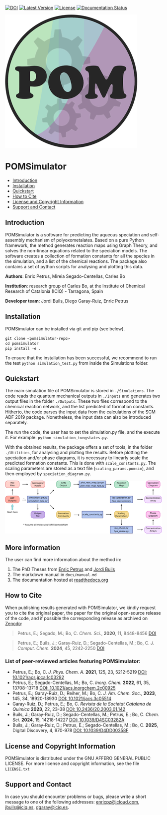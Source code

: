 [![DOI](https://img.shields.io/badge/DOI-10.1039/D0SC03530K-orange)](https://doi.org/10.1039/D0SC03530K)
[![Latest Version](https://img.shields.io/github/v/release/petrusen/pomsimulator)](https://github.com/petrusen/pomsimulator/releases/latest)
[![License](https://img.shields.io/badge/license-AGPL3.0-darkgreen)](https://github.com/petrusen/pomsimulator/blob/main/LICENSE.txt)
[![Documentation Status](https://readthedocs.org/projects/pomsimulator/badge/?version=latest)](https://pomsimulator.readthedocs.io/en/latest/?badge=latest)

![](docs/.img/pomsimulator_logo.png)

# POMSimulator

- [Introduction](#Introduction)
- [Installation](#Installation)
- [Quickstart](#Quickstart)
- [How to Cite](#Howtocite)
- [License and Copyright Information](#licenseandcopyrightinformation) 
- [Support and Contact](#supportandcontact)

## Introduction 

POMSimulator is a software for predicting the aqueous speciation and self-assembly mechanism of polyoxometalates. Based on a pure Python framework, the method 
generates reaction maps using Graph Theory, and solves the non-linear equations related to the speciation models. The software creates a collection of formation constants for
all the species in the simulation, and a list of the chemical reactions. The package also contains a set of python scripts for analysing and
plotting this data.

**Authors**: Enric Petrus, Mireia Segado-Centellas, Carles Bo

**Institution**: research group of Carles Bo, at the Institute of Chemical Research of Catalonia (ICIQ) - Tarragona, Spain

**Developer team**: Jordi Buils, Diego Garay-Ruiz, Enric Petrus

## Installation

POMSimulator can be installed via git and pip (see below).

```console
git clone <pomsimulator-repo>
cd pomsimulator
pip install -e .
```

To ensure that the installation has been successful, we recommend to run the test `python simulation_test.py` from inside the Simulations folder. 

## Quickstart  


The main simulation file of POMSimulator is stored in `./Simulations`. The code reads the quantum mechanical outputs in `./Inputs` and generates two
output files in the folder `./Outputs`. These two files correspond to the chemical reaction network, and the list predicted of formation constants. Hitherto, the code parses the input data from the calculations of the SCM ADF 2019 package. Nonetheless, the input data can also be introduced separately. 

The run the code, the user has to set the simulation.py file, and the execute it. For example: `python simulation_tungstates.py`. 

With the obtained results, the package offers a set of tools, in the folder `./Utilities`, for analysing and plotting the results.
Before plotting the speciation and/or phase diagrams, it is necessary to linearly scale the predicted formation constants. This is done with 
`scale_constants.py`. The scaling parameters are stored as a text file (`scaling_params.pomsim`), and then employed by `speciation_diagram.py`.

![](docs/.img/pom_workflow.png)

## More information
The user can find more information about the method in: 
1) The PhD Theses from [Enric Petrus](https://www.tesisenred.net/handle/10803/687274) and [Jordi Buils](https://www.tesisenred.net/handle/10803/693464)
2) The markdown manual in `docs/manual.md`
3) The documentation hosted at [readthedocs.org](https://pomsimulator.readthedocs.io/en/latest/?badge=latest)


## How to Cite

When publishing results generated with POMSimulator, we kindly request you to cite the original paper, the paper for the original open-source release of the code, and if possible the corresponding release as archived on [Zenodo](https://zenodo.org/records/10689769):

> Petrus, E.; Segado, M.; Bo, C. *Chem. Sci.*, **2020**, 11, 8448-8456 [DOI](https://doi.org/10.1039/D0SC03530K)

> Petrus, E.; Buils, J.; Garay-Ruiz, D.; Segado-Centellas, M.; Bo, C. *J. Comput. Chem.* **2024**, 45, 2242-2250 [DOI](https://doi.org/10.1002/jcc.27389)

### List of peer-reviewed articles featuring POMSimulator:
- Petrus, E.; Bo, C. *J. Phys. Chem. A.* **2021**, 125, 23, 5212-5219 [DOI: 10.1021/acs.jpca.1c03292](https://doi.org/10.1021/acs.jpca.1c03292)
- Petrus, E.; Segado-Centellas, M.; Bo, C. *Inorg. Chem.* **2022**, 61, 35, 13708-13718 [DOI: 10.1021/acs.inorgchem.2c00925](https://pubs.acs.org/doi/abs/10.1021/acs.inorgchem.2c00925)
- Petrus, E.; Garay-Ruiz, D.; Reiher, M.; Bo, C. *J. Am. Chem. Soc.*, **2023**, 145, 34, 18920-18930 [DOI: 10.1021/jacs.3c05514](https://pubs.acs.org/doi/full/10.1021/jacs.3c05514)
- Garay-Ruiz, D.; Petrus, E.; Bo, C. *Revista de la Societat Catalana de Quimica* **2023**, 22, 23-38 [DOI: 10.2436/20.2003.01.142](http://doi.org/10.2436/20.2003.01.142)
- Buils, J.; Garay-Ruiz, D.; Segado-Centellas, M.; Petrus, E.; Bo, C. *Chem. Sci.* **2024**, 15, 14218-14227 [DOI: 10.1039/D4SC03282A](https://doi.org/10.1039/D4SC03282A)
- Buils, J.; Garay-Ruiz, D.; Petrus, E.; Segado-Centellas, M.; Bo, C. **2025**, Digital Discovery, 4, 970-978 [DOI: 10.1039/D4DD00358F](https://doi.org/10.1039/D4DD00358F)

## License and Copyright Information

POMSimulator is distributed under the GNU AFFERO GENERAL PUBLIC LICENSE. For more license and copyright information, see the file `LICENSE.txt`

## Support and Contact

In case you should encounter problems or bugs, please write a short message to one of the following addresses:
[enricpz@icloud.com](enricpz@icloud.com), [jbuils@iciq.es](jbuils@iciq.es), [dgaray@iciq.es](dgaray@iciq.es).

